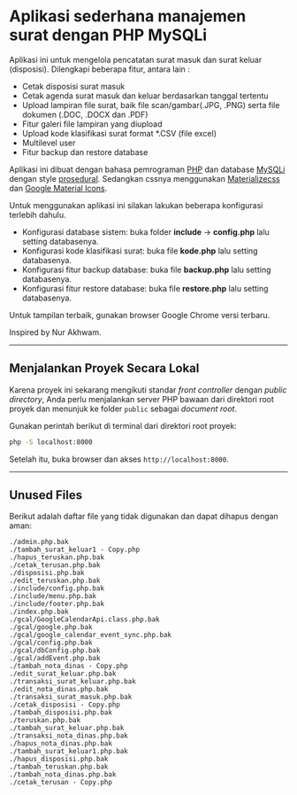 # Aplikasi sederhana manajemen surat dengan PHP MySQLi

Aplikasi ini untuk mengelola pencatatan surat masuk dan surat keluar (disposisi). Dilengkapi beberapa fitur, antara lain :

-   Cetak disposisi surat masuk
-   Cetak agenda surat masuk dan keluar berdasarkan tanggal tertentu
-   Upload lampiran file surat, baik file scan/gambar(.JPG, .PNG) serta file dokumen (.DOC, .DOCX dan .PDF)
-   Fitur galeri file lampiran yang diupload
-   Upload kode klasifikasi surat format \*.CSV (file excel)
-   Multilevel user
-   Fitur backup dan restore database

Aplikasi ini dibuat dengan bahasa pemrograman <a href="http://php.net/" target="_blank">PHP</a> dan database <a href="https://en.wikipedia.org/wiki/MySQLi" target="_blank">MySQLi</a> dengan style <a href="https://en.wikipedia.org/wiki/Procedural_programming" target="_blank">prosedural</a>. Sedangkan cssnya menggunakan <a href="http://materializecss.com/" target="_blank">Materializecss</a> dan <a href="https://www.google.com/design/icons/" target="_blank">Google Material Icons</a>.

Untuk menggunakan aplikasi ini silakan lakukan beberapa konfigurasi terlebih dahulu.

-   Konfigurasi database sistem: buka folder **include** -> **config.php** lalu setting databasenya.
-   Konfigurasi kode klasifikasi surat: buka file **kode.php** lalu setting databasenya.
-   Konfigurasi fitur backup database: buka file **backup.php** lalu setting databasenya.
-   Konfigurasi fitur restore database: buka file **restore.php** lalu setting databasenya.

Untuk tampilan terbaik, gunakan browser Google Chrome versi terbaru.

Inspired by Nur Akhwam.

---

## Menjalankan Proyek Secara Lokal

Karena proyek ini sekarang mengikuti standar _front controller_ dengan _public directory_, Anda perlu menjalankan server PHP bawaan dari direktori root proyek dan menunjuk ke folder `public` sebagai _document root_.

Gunakan perintah berikut di terminal dari direktori root proyek:

```bash
php -S localhost:8000
```

Setelah itu, buka browser dan akses `http://localhost:8000`.

---

## Unused Files

Berikut adalah daftar file yang tidak digunakan dan dapat dihapus dengan aman:

```
./admin.php.bak
./tambah_surat_keluar1 - Copy.php
./hapus_teruskan.php.bak
./cetak_terusan.php.bak
./disposisi.php.bak
./edit_teruskan.php.bak
./include/config.php.bak
./include/menu.php.bak
./include/footer.php.bak
./index.php.bak
./gcal/GoogleCalendarApi.class.php.bak
./gcal/google.php.bak
./gcal/google_calendar_event_sync.php.bak
./gcal/config.php.bak
./gcal/dbConfig.php.bak
./gcal/addEvent.php.bak
./tambah_nota_dinas - Copy.php
./edit_surat_keluar.php.bak
./transaksi_surat_keluar.php.bak
./edit_nota_dinas.php.bak
./transaksi_surat_masuk.php.bak
./cetak_disposisi - Copy.php
./tambah_disposisi.php.bak
./teruskan.php.bak
./tambah_surat_keluar.php.bak
./transaksi_nota_dinas.php.bak
./hapus_nota_dinas.php.bak
./tambah_surat_keluar1.php.bak
./hapus_disposisi.php.bak
./tambah_teruskan.php.bak
./tambah_nota_dinas.php.bak
./cetak_terusan - Copy.php
```
